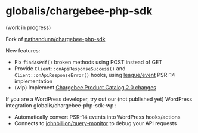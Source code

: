 # globalis/chargebee-php-sdk

(work in progress)

Fork of [nathandunn/chargebee-php-sdk](https://github.com/nthndnn/chargebee-php-sdk)

New features:
- Fix `findAsPdf()` broken methods using POST instead of GET
- Provide `Client::onApiResponseSuccess()` and `Client::onApiResponseError()` hooks, using [league/event](https://github.com/thephpleague/event) PSR-14 implementation
- (wip) Implement [Chargebee Product Catalog 2.0 changes](https://apidocs.chargebee.com/docs/api/upgrade?prod_cat_ver=2)

If you are a WordPress developer, try out our (not published yet) WordPress integration globalis/chargebee-php-sdk-wp :
- Automatically convert PSR-14 events into WordPress hooks/actions
- Connects to [johnbillion/query-monitor](https://github.com/johnbillion/query-monitor) to debug your API requests

